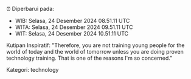 ⏰ Diperbarui pada:
- WIB: Selasa, 24 Desember 2024 08.51.11 UTC
- WITA: Selasa, 24 Desember 2024 09.51.11 UTC
- WIT: Selasa, 24 Desember 2024 10.51.11 UTC

Kutipan Inspiratif:
"Therefore, you are not training young people for the world of today and the world of tomorrow unless you are doing proven technology training. That is one of the reasons I'm so concerned."


Kategori: technology

